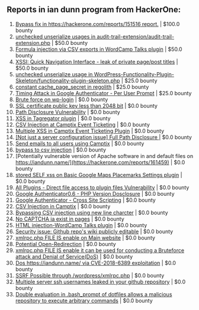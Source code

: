 ## Reports in ian dunn program from HackerOne:
1. [Bypass fix in https://hackerone.com/reports/151516 report.](https://hackerone.com/reports/160520) | $100.0 bounty
2. [unchecked unserialize usages in audit-trail-extension/audit-trail-extension.php](https://hackerone.com/reports/185909) | $50.0 bounty
3. [Formula injection via CSV exports in WordCamp Talks plugin](https://hackerone.com/reports/277525) | $50.0 bounty
4. [XSSI: Quick Navigation Interface - leak of private page/post titles](https://hackerone.com/reports/495525) | $50.0 bounty
5. [unchecked unserialize usage in WordPress-Functionality-Plugin-Skeleton/functionality-plugin-skeleton.php](https://hackerone.com/reports/185907) | $25.0 bounty
6. [constant cache_page_secret in regolith](https://hackerone.com/reports/185914) | $25.0 bounty
7. [Timing Attack in Google Authenticator - Per User Prompt](https://hackerone.com/reports/277534) | $25.0 bounty
8. [Brute force on wp-login](https://hackerone.com/reports/150079) | $0.0 bounty
9. [SSL certificate public key less than 2048 bit](https://hackerone.com/reports/150078) | $0.0 bounty
10. [Path Disclosure Vulnerability](https://hackerone.com/reports/11729) | $0.0 bounty
11. [XSS in Tagregator plugin](https://hackerone.com/reports/35036) | $0.0 bounty
12. [CSV Injection at Camptix Event Ticketing](https://hackerone.com/reports/151516) | $0.0 bounty
13. [Multiple XSS in Camptix Event Ticketing Plugin](https://hackerone.com/reports/152958) | $0.0 bounty
14. [[Not just a server configuration issue] Full Path Disclosure ](https://hackerone.com/reports/153628) | $0.0 bounty
15. [Send emails to all users using Camptix](https://hackerone.com/reports/159925) | $0.0 bounty
16. [bypass to csv injection](https://hackerone.com/reports/161290) | $0.0 bounty
17. [Potentially vulnerable version of Apache software in and default files on https://iandunn.name/](https://hackerone.com/reports/161459) | $0.0 bounty
18. [stored SELF xss on Basic Google Maps Placemarks Settings plugin](https://hackerone.com/reports/160488) | $0.0 bounty
19. [All Plugins - Direct file access to plugin files Vulnerability](https://hackerone.com/reports/172618) | $0.0 bounty
20. [Google Authenticator0.6 - PHP Version Dosclosure](https://hackerone.com/reports/172609) | $0.0 bounty
21. [Google Authenticator - Cross Site Scripting](https://hackerone.com/reports/172606) | $0.0 bounty
22. [CSV Injection in Camptix](https://hackerone.com/reports/164674) | $0.0 bounty
23. [Bypassing CSV injection using new line charcter](https://hackerone.com/reports/160500) | $0.0 bounty
24. [No CAPTCHA ia exist in pages](https://hackerone.com/reports/176599) | $0.0 bounty
25. [HTML injection-WordCamp Talks plugin](https://hackerone.com/reports/199996) | $0.0 bounty
26. [Security issue: Github repo's wiki publicly editable](https://hackerone.com/reports/461345) | $0.0 bounty
27. [xmlrpc.php FILE IS enable on Main website](https://hackerone.com/reports/371550) | $0.0 bounty
28. [Potential Open-Redirection](https://hackerone.com/reports/765227) | $0.0 bounty
29. [xmlrpc.php FILE IS enable it can be used for conducting a Bruteforce attack and Denial of Service(DoS)](https://hackerone.com/reports/769716) | $0.0 bounty
30. [Dos  https://iandunn.name/ via CVE-2018-6389 exploitation](https://hackerone.com/reports/770508) | $0.0 bounty
31. [SSRF Possible through /wordpress/xmlrpc.php](https://hackerone.com/reports/1004847) | $0.0 bounty
32. [Multiple server ssh usernames leaked in your github repository](https://hackerone.com/reports/1265225) | $0.0 bounty
33. [Double evaluation in .bash_prompt of dotfiles allows a malicious repository to execute arbitrary commands](https://hackerone.com/reports/1785378) | $0.0 bounty